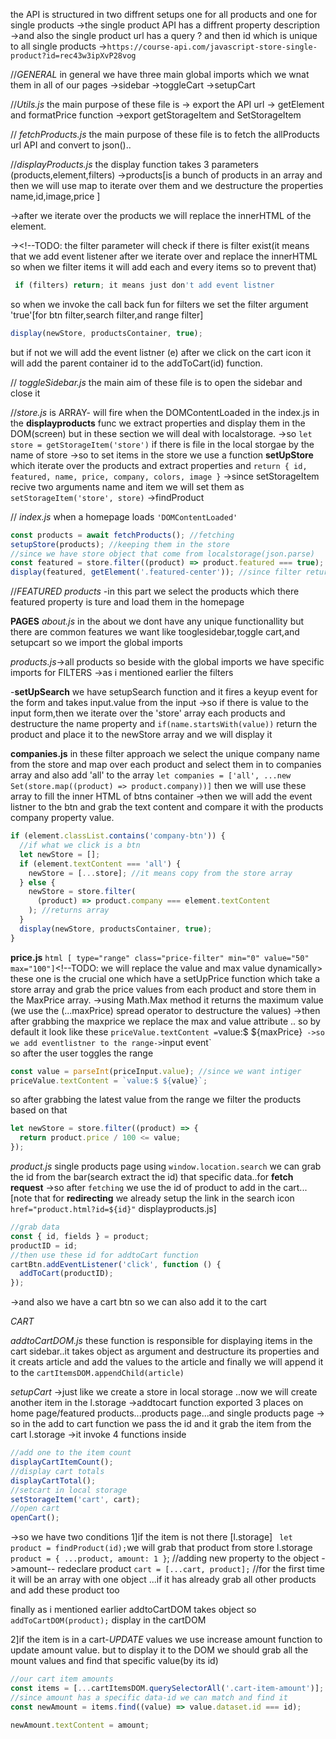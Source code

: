 the API is structured in two diffrent setups one for all products and one for single products
->the single product API has a diffrent property description
->and also the single product url has a query ? and then id which is unique to all single products
->`https://course-api.com/javascript-store-single-product?id=rec43w3ipXvP28vog`

//_GENERAL_
in general we have three main global imports which we wnat them in all of our pages
->sidebar ->toggleCart ->setupCart

//_Utils.js_
the main purpose of these file is
-> export the API url -> getElement and formatPrice function
->export getStorageItem and SetStorageItem

// _fetchProducts.js_
the main purpose of these file is to fetch the allProducts url API and convert to json()..

//_displayProducts.js_
the display function takes 3 parameters (products,element,filters)
->products[is a bunch of products in an array and then we will use map to iterate over them and we destructure
the properties name,id,image,price ]

->after we iterate over the products we will replace the innerHTML of the element.

-><!--TODO: the filter parameter will check if there is filter exist(it means that we add event listener after
we iterate over and replace the innerHTML so when we filter items it will add each and every items so to prevent that)

```js
 if (filters) return; it means just don't add event listner
```

so when we invoke the call back fun for filters we set the filter argument 'true'[for btn filter,search filter,and range filter]

```js
display(newStore, productsContainer, true);
```

but if not we will add the event listner (e) after we click on the cart icon it will add the parent container id
to the addToCart(id) function.

// _toggleSidebar.js_
the main aim of these file is to open the sidebar and close it

//_store.js_ is ARRAY- will fire when the DOMContentLoaded in the index.js
in the **displayproducts** func we extract properties and display them in the DOM(screen) but in these
section we will deal with localstorage.
->so `let store = getStorageItem('store')` if there is file in the local storgae by the name of store
->so to set items in the store we use a function **setUpStore** which iterate over the products and extract properties and `return { id, featured, name, price, company, colors, image }`
->since setStorageItem recive two arguments name and item we will set them as
` setStorageItem('store', store)`
->findProduct

// _index.js_
when a homepage loads
`'DOMContentLoaded'`

```js
const products = await fetchProducts(); //fetching
setupStore(products); //keeping them in the store
//since we have store object that come from localstorage(json.parse)
const featured = store.filter((product) => product.featured === true); //featured data type=boolean attribute
display(featured, getElement('.featured-center')); //since filter returns an array
```

//_FEATURED products_
-in this part we select the products which there featured property is ture and load them in the homepage

**PAGES**
_about.js_
in the about we dont have any unique functionallity but there are common features we want like tooglesidebar,toggle cart,and setupcart so we import the global imports

_products.js_->all products
so beside with the global imports we have specific imports for FILTERS
->as i mentioned earlier the filters

-**setUpSearch**
we have setupSearch function and it fires a keyup event for the form and takes input.value from the input
->so if there is value to the input form,then we iterate over the 'store' array each products and destructure the name property and `if(name.startsWith(value))` return the product and place it to the
newStore array and we will display it

**companies.js**
in these filter approach we select the unique company name from the store and map over each product and select them in to companies array and also add 'all' to the array
`let companies = ['all', ...new Set(store.map((product) => product.company))]`
then we will use these array to fill the inner HTML of btns container
->then we will add the event listner to the btn and grab the text content and compare it with the products company property value.

```js
if (element.classList.contains('company-btn')) {
  //if what we click is a btn
  let newStore = [];
  if (element.textContent === 'all') {
    newStore = [...store]; //it means copy from the store array
  } else {
    newStore = store.filter(
      (product) => product.company === element.textContent
    ); //returns array
  }
  display(newStore, productsContainer, true);
}
```

**price.js**
`html [ type="range"
              class="price-filter"
              min="0"
              value="50"
              max="100"]`<!--TODO: we will replace the value and max value dynamically>
these one is the crucial one which have a setUpPrice function which take a store array and grab the price values from each product and store them in the MaxPrice array.
->using Math.Max method it returns the maximum value (we use the (...maxPrice) spread operator to destructure the values)
->then after grabbing the maxprice we replace the max and value attribute ..
so by default it look like these
`priceValue.textContent =`value:$ ${maxPrice}`
->so we add eventlistner to the range->`input event`  
so after the user toggles the range

```js
const value = parseInt(priceInput.value); //since we want intiger
priceValue.textContent = `value:$ ${value}`;
```

so after grabbing the latest value from the range we filter the products based on that

```js
let newStore = store.filter((product) => {
  return product.price / 100 <= value;
});
```

_product.js_ single products page
using `window.location.search` we can grab the id from the bar(search extract the id) that specific data..for **fetch request**
->so after `fetching` we use the id of product to add in the cart...[note that for **redirecting** we already setup the link in the search icon `href="product.html?id=${id}"` displayproducts.js]

```js
//grab data
const { id, fields } = product;
productID = id;
//then use these id for addtoCart function
cartBtn.addEventListener('click', function () {
  addToCart(productID);
});
```

->and also we have a cart btn so we can also add it to the cart

_CART_

_addtoCartDOM.js_
these function is responsible for displaying items in the cart sidebar..it takes object as argument and destructure its properties and it creats article and add the values to the article and finally we will append it to the `cartItemsDOM.appendChild(article)`

_setupCart_
->just like we create a store in local storage ..now we will create another item in the l.storage
->addtocart function exported 3 places on home page/featured products...products page...and single products page
-> so in the add to cart function we pass the id and it grab the item from the cart l.storage
->it invoke 4 functions inside

```js
//add one to the item count
displayCartItemCount();
//display cart totals
displayCartTotal();
//setcart in local storage
setStorageItem('cart', cart);
//open cart
openCart();
```

->so we have two conditions
1]if the item is not there [l.storage]
` let product = findProduct(id);`we will grab that product from store l.storage
`product = { ...product, amount: 1 }`; //adding new property to the object ->amount-- redeclare product
`cart = [...cart, product];` //for the first time it will be an array with one object ...if it has already grab all other products and add these product too

finally as i mentioned earlier addtoCartDOM takes object so ` addToCartDOM(product);` display in the cartDOM

2]if the item is in a cart-_UPDATE_ values
we use increase amount function to update amount value.
but to display it to the DOM we should grab all the mount values and find that specific value(by its id)

```js
//our cart item amounts
const items = [...cartItemsDOM.querySelectorAll('.cart-item-amount')];
//since amount has a specific data-id we can match and find it
const newAmount = items.find((value) => value.dataset.id === id);

newAmount.textContent = amount;
```
